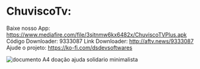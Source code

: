 # ChuviscoTv:
Baixe nosso App: https://www.mediafire.com/file/3sjtnmw6kx6482x/ChuviscoTVPlus.apk
Código Downloader: 9333087
Link Downloader: http://aftv.news/9333087
Ajude o projeto: https://ko-fi.com/dsdevsoftwares

![documento A4 doação ajuda solidario minimalista](https://github.com/user-attachments/assets/8b1c07f2-8310-4a3e-abcf-c63d88e87a84)
